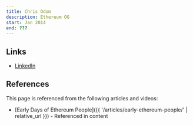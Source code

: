 ```yaml
---
title: Chris Odom
description: Ethereum OG
start: Jan 2014
end: ???
---
```


## Links
- [LinkedIn](https://www.linkedin.com/in/chris-odom-257236/)

## References

This page is referenced from the following articles and videos:

- [Early Days of Ethereum People]({{ '/articles/early-ethereum-people/' | relative_url }}) - Referenced in content